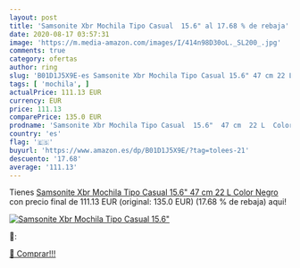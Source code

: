 ```yaml
---
layout: post
title: 'Samsonite Xbr Mochila Tipo Casual  15.6" al 17.68 % de rebaja'
date: 2020-08-17 03:57:31
image: 'https://m.media-amazon.com/images/I/414n98D30oL._SL200_.jpg'
comments: true
category: ofertas
author: ring
slug: 'B01D1J5X9E-es Samsonite Xbr Mochila Tipo Casual 15.6" 47 cm 22 L Color...'
tags: [ 'mochila', ]
actualPrice: 111.13 EUR
currency: EUR
price: 111.13
comparePrice: 135.0 EUR
prodname: 'Samsonite Xbr Mochila Tipo Casual  15.6"  47 cm  22 L  Color Negro'
country: 'es'
flag: '🇪🇸'
buyurl: 'https://www.amazon.es/dp/B01D1J5X9E/?tag=tolees-21'
descuento: '17.68'
average: '111.13'
---
```


Tienes [Samsonite Xbr Mochila Tipo Casual  15.6"  47 cm  22 L  Color Negro](https://www.amazon.es/dp/B01D1J5X9E/?tag=tolees-21) con precio final de  111.13 EUR (original: 135.0 EUR) (17.68 %  de rebaja) aqui!

[![Samsonite Xbr Mochila Tipo Casual  15.6"](https://m.media-amazon.com/images/I/414n98D30oL._SL200_.jpg)](https://www.amazon.es/dp/B01D1J5X9E/?tag=tolees-21)

🔎:


[🛒 Comprar!!!](https://www.amazon.es/dp/B01D1J5X9E/?tag=tolees-21)
